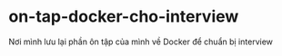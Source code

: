 # on-tap-docker-cho-interview
Nơi mình lưu lại phần ôn tập của mình về Docker để chuẩn bị interview
